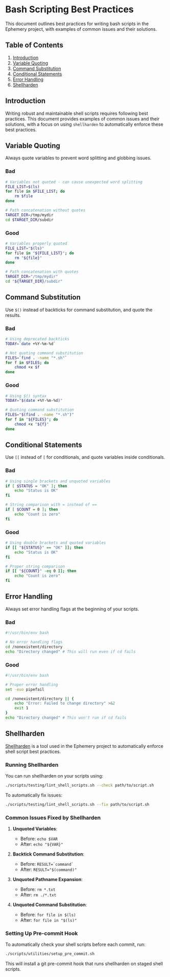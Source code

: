# Bash Scripting Best Practices

This document outlines best practices for writing bash scripts in the Ephemery project, with examples of common issues and their solutions.

## Table of Contents

1. [Introduction](#introduction)
2. [Variable Quoting](#variable-quoting)
3. [Command Substitution](#command-substitution)
4. [Conditional Statements](#conditional-statements)
5. [Error Handling](#error-handling)
6. [Shellharden](#shellharden)

## Introduction

Writing robust and maintainable shell scripts requires following best practices. This document provides examples of common issues and their solutions, with a focus on using `shellharden` to automatically enforce these best practices.

## Variable Quoting

Always quote variables to prevent word splitting and globbing issues.

### Bad

```bash
# Variables not quoted - can cause unexpected word splitting
FILE_LIST=$(ls)
for file in $FILE_LIST; do
    rm $file
done

# Path concatenation without quotes
TARGET_DIR=/tmp/mydir
cd $TARGET_DIR/subdir
```

### Good

```bash
# Variables properly quoted
FILE_LIST="$(ls)"
for file in "${FILE_LIST}"; do
    rm "${file}"
done

# Path concatenation with quotes
TARGET_DIR="/tmp/mydir"
cd "${TARGET_DIR}/subdir"
```

## Command Substitution

Use `$()` instead of backticks for command substitution, and quote the results.

### Bad

```bash
# Using deprecated backticks
TODAY=`date +%Y-%m-%d`

# Not quoting command substitution
FILES=`find . -name "*.sh"`
for f in $FILES; do
    chmod +x $f
done
```

### Good

```bash
# Using $() syntax
TODAY="$(date +%Y-%m-%d)"

# Quoting command substitution
FILES="$(find . -name "*.sh")"
for f in "${FILES}"; do
    chmod +x "${f}"
done
```

## Conditional Statements

Use `[[` instead of `[` for conditionals, and quote variables inside conditionals.

### Bad

```bash
# Using single brackets and unquoted variables
if [ $STATUS = "OK" ]; then
    echo "Status is OK"
fi

# String comparison with = instead of ==
if [ $COUNT = 0 ]; then
    echo "Count is zero"
fi
```

### Good

```bash
# Using double brackets and quoted variables
if [[ "${STATUS}" == "OK" ]]; then
    echo "Status is OK"
fi

# Proper string comparison
if [[ "${COUNT}" -eq 0 ]]; then
    echo "Count is zero"
fi
```

## Error Handling

Always set error handling flags at the beginning of your scripts.

### Bad

```bash
#!/usr/bin/env bash

# No error handling flags
cd /nonexistent/directory
echo "Directory changed" # This will run even if cd fails
```

### Good

```bash
#!/usr/bin/env bash

# Proper error handling
set -euo pipefail

cd /nonexistent/directory || {
    echo "Error: Failed to change directory" >&2
    exit 1
}
echo "Directory changed" # This won't run if cd fails
```

## Shellharden

[Shellharden](https://github.com/anordal/shellharden) is a tool used in the Ephemery project to automatically enforce shell script best practices.

### Running Shellharden

You can run shellharden on your scripts using:

```bash
./scripts/testing/lint_shell_scripts.sh --check path/to/script.sh
```

To automatically fix issues:

```bash
./scripts/testing/lint_shell_scripts.sh --fix path/to/script.sh
```

### Common Issues Fixed by Shellharden

1. **Unquoted Variables**:
   - Before: `echo $VAR`
   - After: `echo "${VAR}"`

2. **Backtick Command Substitution**:
   - Before: ``RESULT=`command` ``
   - After: `RESULT="$(command)"`

3. **Unquoted Pathname Expansion**:
   - Before: `rm *.txt`
   - After: `rm ./*.txt`

4. **Unquoted Command Substitution**:
   - Before: `for file in $(ls)`
   - After: `for file in "$(ls)"`

### Setting Up Pre-commit Hook

To automatically check your shell scripts before each commit, run:

```bash
./scripts/utilities/setup_pre_commit.sh
```

This will install a git pre-commit hook that runs shellharden on staged shell scripts. 